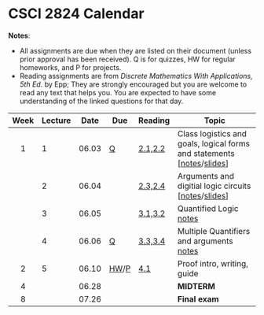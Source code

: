 # CSCI 2824 Calendar

**Notes**:
- All assignments are due when they are listed on their document (unless prior approval has been received). Q is for quizzes, HW for regular homeworks, and P for projects.
- Reading assignments are from _Discrete Mathematics With Applications, 5th Ed._ by Epp; They are strongly encouraged but you are welcome to read any text that helps you. You are expected to have some understanding of the linked questions for that day. 

| Week   | Lecture | Date         | Due |Reading        |                   Topic             	    | 
|:------:|---|:------------:| ----|---------------| ------------------------------------------|
| 1      | 1 | 06.03        | [Q](https://canvas.colorado.edu/courses/49984/quizzes/63928)  | [2.1,2.2](https://github.com/jmbhughes/CSCI2824-Discrete-Structures/blob/master/questions/lecture01.md)         | Class logistics and goals, logical forms and statements [[notes](https://github.com/jmbhughes/CSCI2824-Discrete-Structures/blob/master/notes/lecture01.pdf)/[slides](https://github.com/jmbhughes/CSCI2824-Discrete-Structures/blob/master/slides/lecture01.pdf)]    |
|        | 2 | 06.04        |    |[2.3,2.4](https://github.com/jmbhughes/CSCI2824-Discrete-Structures/blob/master/questions/lecture02.md)         | Arguments and digitial logic circuits	[[notes](https://github.com/jmbhughes/CSCI2824-Discrete-Structures/blob/master/notes/lecture02.pdf)/[slides](https://github.com/jmbhughes/CSCI2824-Discrete-Structures/blob/master/slides/lecture02.pdf)]				  | 
|        | 3 | 06.05        |  |[3.1,3.2](https://github.com/jmbhughes/CSCI2824-Discrete-Structures/blob/master/questions/lecture03.md)         | Quantified Logic 	[notes](https://github.com/jmbhughes/CSCI2824-Discrete-Structures/blob/master/notes/lecture03.pdf)	     |
|        | 4 | 06.06        |   [Q](https://canvas.colorado.edu/courses/49984/quizzes/64544)  |[3.3,3.4](https://github.com/jmbhughes/CSCI2824-Discrete-Structures/blob/master/questions/lecture04.md)         | Multiple Quantifiers and arguments  [notes](https://github.com/jmbhughes/CSCI2824-Discrete-Structures/blob/master/notes/lecture04.pdf) 			               |
| 2      | 5 | 06.10        | [HW](https://github.com/jmbhughes/CSCI2824-Discrete-Structures/blob/master/homework/hw1.pdf)/[P](https://github.com/jmbhughes/CSCI2824-Discrete-Structures/blob/master/homework/project1.pdf)  |[4.1](https://github.com/jmbhughes/CSCI2824-Discrete-Structures/blob/master/questions/lecture05.md)             | Proof intro, writing, guide   	         |	
|  4      | | 06.28        |    |                | **MIDTERM**        |
|   8     |  | 07.26        |    |                |     **Final exam**      |    
